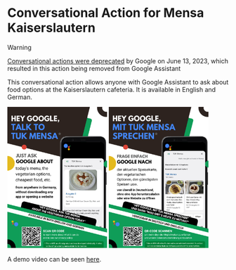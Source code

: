 # Conversational Action for Mensa Kaiserslautern

> [!Warning]
> [Conversational actions were deprecated](https://goo.gle/ca-sunset) by Google on June 13, 2023, which resulted in this action being removed from Google Assistant

This conversational action allows anyone with Google Assistant to ask about food options at the Kaiserslautern cafeteria. It is available in English and German.

<img src="./assets/poster-en.png" width="45%"> <img src="./assets/poster-de.png" width="45%">

A demo video can be seen [here](https://drive.google.com/file/d/1GZn3izIL4ZdS9FWBtGcY7xFCeBVR8pYC/view?usp=sharing).
